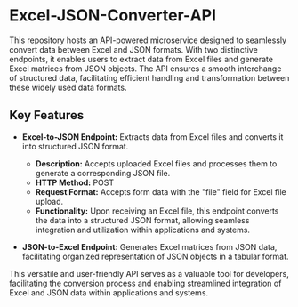 # Excel-JSON-Converter-API

This repository hosts an API-powered microservice designed to seamlessly convert data between Excel and JSON formats. With two distinctive endpoints, it enables users to extract data from Excel files and generate Excel matrices from JSON objects. The API ensures a smooth interchange of structured data, facilitating efficient handling and transformation between these widely used data formats.

## Key Features
- **Excel-to-JSON Endpoint:** Extracts data from Excel files and converts it into structured JSON format.
    - **Description:** Accepts uploaded Excel files and processes them to generate a corresponding JSON file.
    - **HTTP Method:** POST
    - **Request Format:** Accepts form data with the "file" field for Excel file upload.
    - **Functionality:** Upon receiving an Excel file, this endpoint converts the data into a structured JSON format, allowing seamless integration and utilization within applications and systems.


- **JSON-to-Excel Endpoint:** Generates Excel matrices from JSON data, facilitating organized representation of JSON objects in a tabular format.

This versatile and user-friendly API serves as a valuable tool for developers, facilitating the conversion process and enabling streamlined integration of Excel and JSON data within applications and systems.
